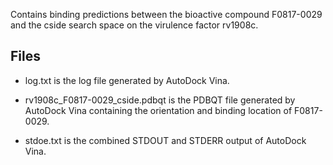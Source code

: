 Contains binding predictions between the bioactive compound F0817-0029 and the cside search space on the virulence factor rv1908c.

## Files

- log.txt is the log file generated by AutoDock Vina.

- rv1908c_F0817-0029_cside.pdbqt is the PDBQT file generated by AutoDock Vina containing the orientation and binding location of F0817-0029.

- stdoe.txt is the combined STDOUT and STDERR output of AutoDock Vina.

